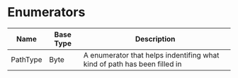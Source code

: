 ﻿# Enumerators

|Name|Base Type|Description|
|------|-----------|------------|
|PathType|Byte|A enumerator that helps indentifing what kind of path has been filled in|
